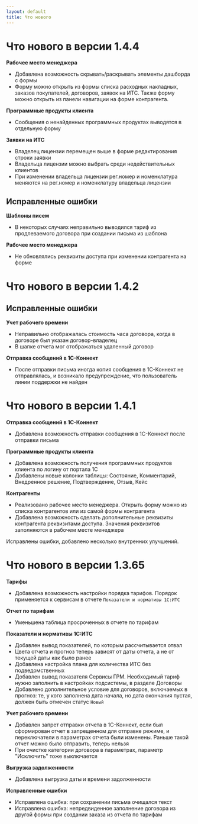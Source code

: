 ```yaml
---
layout: default
title: Что нового
---
```

# Что нового в версии 1.4.4

**Рабочее место менеджера**

* Добавлена возможность скрывать/раскрывать элементы дашборда с формы
* Форму можно открыть из формы списка расходных накладных, заказов покупателей, договоров, заявок на ИТС. Также форму можно открыть из панели навигации на форме контрагента.

**Программные продукты клиента**

* Сообщения о ненайденных программных продуктах выводятся в отдельную форму

**Заявки на ИТС**

* Владелец лицензии перемещен выше в форме редактирования строки заявки
* Владельца лицензии можно выбрать среди недействительных клиентов
* При изменении владельца лицензии рег.номер и номенклатура меняются на рег.номер и номенклатуру владельца лицензии

## Исправленные ошибки

**Шаблоны писем**

* В некоторых случаях неправильно выводился тариф из продлеваемого договора при создании письма из шаблона

**Рабочее место менеджера**

* Не обновлялись реквизиты доступа при изменении контрагента на форме

# Что нового в версии 1.4.2

## Исправленные ошибки

**Учет рабочего времени**

* Неправильно отображалась стоимость часа договора, когда в договоре был указан договор-владелец
* В шапке отчета мог отображаться удаленный договор

**Отправка сообщений в 1С-Коннект** 

* После отправки письма иногда копия сообщения в 1С-Коннект не отправлялась, и возникало предупреждение, что пользователь линии поддержки не найден

# Что нового в версии 1.4.1

**Отправка сообщений в 1С-Коннект**

* Добавлена возможность отправки сообщения в 1С-Коннект после отправки письма

**Программные продукты клиента**

* Добавлена возможность получения программных продуктов клиента по логину от портала 1С
* Добавлены новые колонки таблицы: Состояние, Комментарий, Внедренное решение, Подтверждение, Отзыв, Кейс

**Контрагенты**

* Реализовано рабочее место менеджера. Открыть форму можно из списка контрагентов или из самой формы контрагента
* Добавлена возможность сделать дополнительные реквизиты контрагента реквизитами доступа. Значения реквизитов заполняются в рабочем месте менеджера

Исправлены ошибки, добавлено несколько внутренних улучшений.

# Что нового в версии 1.3.65

**Тарифы**

* Добавлена возможность настройки порядка тарифов. Порядок применяется к сервисам в отчете `Показатели и нормативы 1С:ИТС`

**Отчет по тарифам**

* Уменьшена таблица просроченных в отчете по тарифам

**Показатели и нормативы 1С:ИТС**

* Добавлен вывод показателей, по которым рассчитывается отвал 
* Цвета отчета и прогноз теперь зависят от даты отчета, а не от текущей даты как было ранее
* Добавлена настройка плана для количества ИТС без подведомственных
* Добавлен вывод показателя Сервисы ГРМ. Необходимый тариф нужно заполнить в настройках подсистемы, в разделе Договоры
* Добавлено дополнительное условие для договоров, включаемых в прогноз: те, у кого заполнена дата начала, но дата окончания пустая, должен быть отмечен статус `Новый`

**Учет рабочего времени**

* Добавлен запрет отправки отчета в 1С-Коннект, если был сформирован отчет в запрещенном для отправке режиме, и переключатели в параметрах отчета были изменены. Раньше такой отчет можно было отправить, теперь нельзя
* При очистке категории договора в параметрах, параметр "Исключить" тоже выключается

**Выгрузка задолженности**

* Добавлена выгрузка даты и времени задолженности

**Исправленные ошибки**

* Исправлена ошибка: при сохранении письма очищался текст
* Исправлена ошибка: непредвиденное заполнение договора из другой формы при создании заказа из отчета по тарифам
